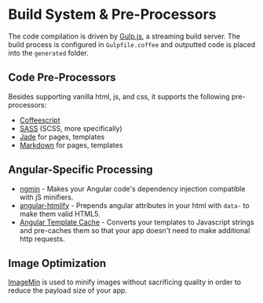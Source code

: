 # Build System & Pre-Processors

The code compilation is driven by [Gulp.js](http://gulpjs.com/), a streaming build server. The build process is configured in `Gulpfile.coffee` and outputted code is placed into the `generated` folder.

## Code Pre-Processors

Besides supporting vanilla html, js, and css, it supports the following pre-processors:

* [Coffeescript](http://coffeescript.org/)
* [SASS](http://sass-lang.com/) (SCSS, more specifically)
* [Jade](http://jade-lang.com) for pages, templates
* [Markdown](http://jade-lang.com) for pages, templates

## Angular-Specific Processing

* [ngmin](https://github.com/btford/ngmin) - Makes your Angular code's dependency injection compatible with jS minifiers.
* [angular-htmlify](https://github.com/pgilad/gulp-angular-htmlify) - Prepends angular attributes in your html with `data-` to make them valid HTML5.
* [Angular Template Cache](https://github.com/miickel/gulp-angular-templatecache) - Converts your templates to Javascript strings and pre-caches them so that your app doesn't need to make additional http requests.

## Image Optimization

[ImageMin](https://github.com/sindresorhus/gulp-imagemin) is used to minify images without sacrificing quality in order to reduce the payload size of your app.
